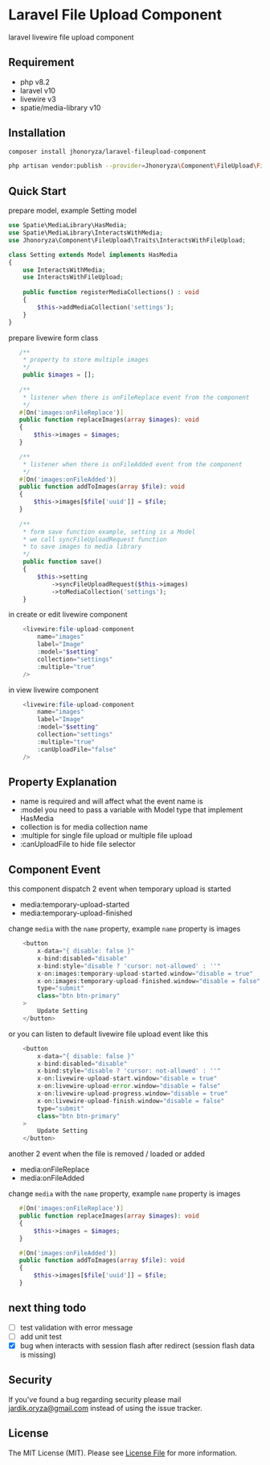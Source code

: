 # Laravel File Upload Component

laravel livewire file upload component

## Requirement
- php v8.2
- laravel v10
- livewire v3
- spatie/media-library v10

## Installation

```bash
composer install jhonoryza/laravel-fileupload-component
```

```bash
php artisan vendor:publish --provider=Jhonoryza\Component\FileUpload\FileUploadServiceProvider
```

## Quick Start

prepare model, example Setting model

```php
use Spatie\MediaLibrary\HasMedia;
use Spatie\MediaLibrary\InteractsWithMedia;
use Jhonoryza\Component\FileUpload\Traits\InteractsWithFileUpload;

class Setting extends Model implements HasMedia
{
    use InteractsWithMedia;
    use InteractsWithFileUpload;
    
    public function registerMediaCollections() : void
    {
        $this->addMediaCollection('settings');
    }
}
```

prepare livewire form class

```php
   /**
    * property to store multiple images
    */ 
    public $images = []; 
   
   /**
    * listener when there is onFileReplace event from the component
    */ 
   #[On('images:onFileReplace')]
   public function replaceImages(array $images): void
   {
       $this->images = $images;
   }

   /**
    * listener when there is onFileAdded event from the component
    */ 
   #[On('images:onFileAdded')]
   public function addToImages(array $file): void
   {
       $this->images[$file['uuid']] = $file;
   }
    
   /**
    * form save function example, setting is a Model
    * we call syncFileUploadRequest function
    * to save images to media library
    */ 
    public function save()
    {
        $this->setting
            ->syncFileUploadRequest($this->images)
            ->toMediaCollection('settings');
    }
```

in create or edit livewire component
```php
    <livewire:file-upload-component
        name="images"
        label="Image"
        :model="$setting"
        collection="settings"
        :multiple="true"
    />
```

in view livewire component
```php
    <livewire:file-upload-component
        name="images"
        label="Image"
        :model="$setting"
        collection="settings"
        :multiple="true"
        :canUploadFile="false"
    />
```

## Property Explanation
- name is required and will affect what the event name is
- :model you need to pass a variable with Model type that implement HasMedia
- collection is for media collection name
- :multiple for single file upload or multiple file upload
- :canUploadFile to hide file selector

## Component Event

this component dispatch 2 event when temporary upload is started
- media:temporary-upload-started
- media:temporary-upload-finished

change `media` with the `name` property, example `name` property is images

```php
    <button
        x-data="{ disable: false }"
        x-bind:disabled="disable"
        x-bind:style="disable ? 'cursor: not-allowed' : ''"
        x-on:images:temporary-upload-started.window="disable = true"
        x-on:images:temporary-upload-finished.window="disable = false"
        type="submit" 
        class="btn btn-primary"
    >
        Update Setting
    </button>
```

or you can listen to default livewire file upload event like this

```php
    <button
        x-data="{ disable: false }"
        x-bind:disabled="disable"
        x-bind:style="disable ? 'cursor: not-allowed' : ''"
        x-on:livewire-upload-start.window="disable = true"
        x-on:livewire-upload-error.window="disable = false"
        x-on:livewire-upload-progress.window="disable = true"
        x-on:livewire-upload-finish.window="disable = false"
        type="submit" 
        class="btn btn-primary"
    >
        Update Setting
    </button>
```

another 2 event when the file is removed / loaded or added
- media:onFileReplace
- media:onFileAdded

change `media` with the `name` property, example `name` property is images

```php
   #[On('images:onFileReplace')]
   public function replaceImages(array $images): void
   {
       $this->images = $images;
   }

   #[On('images:onFileAdded')]
   public function addToImages(array $file): void
   {
       $this->images[$file['uuid']] = $file;
   }
```

## next thing todo
- [ ] test validation with error message
- [ ] add unit test
- [x] bug when interacts with session flash after redirect (session flash data is missing)

## Security

If you've found a bug regarding security please mail [jardik.oryza@gmail.com](mailto:jardik.oryza@gmail.com) instead of using the issue tracker.

## License

The MIT License (MIT). Please see [License File](LICENSE.md) for more information.